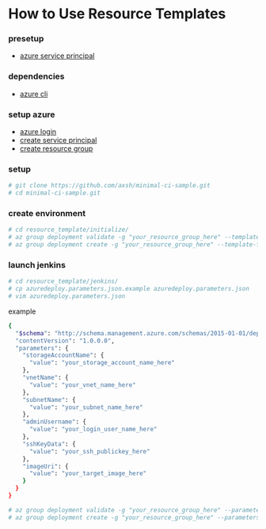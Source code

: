How to Use Resource Templates
==

### presetup

* [azure service principal](https://docs.microsoft.com/ja-jp/cli/azure/create-an-azure-service-principal-azure-cli)

### dependencies

* [azure cli](https://docs.microsoft.com/ja-jp/cli/azure/install-azure-cli)

### setup azure

* [azure login](https://docs.microsoft.com/ja-jp/cli/azure/authenticate-azure-cli)
* [create service principal](https://docs.microsoft.com/ja-jp/cli/azure/create-an-azure-service-principal-azure-cli)
* [create resource group](https://docs.microsoft.com/ja-jp/cli/azure/group#create)

### setup

```bash
# git clone https://github.com/axsh/minimal-ci-sample.git
# cd minimal-ci-sample.git
```

### create environment

```bash
# cd resource_template/initialize/
# az group deployment validate -g "your_resource_group_here" --template-file azuredeploy.json
# az group deployment create -g "your_resource_group_here" --template-file azuredeploy.json -n "your_deploy_name_here"
```

### launch jenkins

```bash
# cd resource_template/jenkins/
# cp azuredeploy.parameters.json.example azuredeploy.parameters.json
# vim azuredeploy.parameters.json
```

example
```bash
{
  "$schema": "http://schema.management.azure.com/schemas/2015-01-01/deploymentParameters.json#",
  "contentVersion": "1.0.0.0",
  "parameters": {
    "storageAccountName": {
      "value": "your_storage_account_name_here"
    },
    "vnetName": {
      "value": "your_vnet_name_here"
    },
    "subnetName": {
      "value": "your_subnet_name_here"
    },
    "adminUsername": {
      "value": "your_login_user_name_here"
    },
    "sshKeyData": {
      "value": "your_ssh_publickey_here"
    },
    "imageUri": {
      "value": "your_target_image_here"
    }
  }
}
```

```bash
# az group deployment validate -g "your_resource_group_here" --parameters @azuredeploy.parameters.json --template-file azuredeploy.json
# az group deployment create -g "your_resource_group_here" --parameters @azuredeploy.parameters.json --template-file azuredeploy.json -n "your_deploy_name_here"
```

